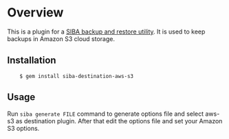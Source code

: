 # Overview


This is a plugin for a [SIBA backup and restore utility](https://github.com/evgenyneu/siba). It is used to keep backups in Amazon S3 cloud storage.

## Installation

        $ gem install siba-destination-aws-s3

## Usage

Run `siba generate FILE` command to generate options file and select aws-s3 as destination plugin. After that edit the options file and set your Amazon S3 options.
